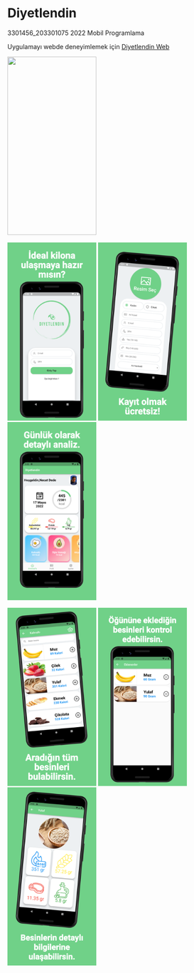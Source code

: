 # Diyetlendin

3301456_203301075 2022 Mobil Programlama

Uygulamayı webde deneyimlemek için [Diyetlendin Web](http://diyetlendin.herokuapp.com/ "Diyetlendin")

<img src="https://github.com/necatdede/3301456_203301075/blob/main/images/diyetlendin.gif" width="200" height="400"/>

<img src="https://github.com/necatdede/3301456_203301075/blob/main/images/screenshot1.png" width="200" height="400"/> <img src="https://github.com/necatdede/3301456_203301075/blob/main/images/screenshot2.png" width="200" height="400"/> <img src="https://github.com/necatdede/3301456_203301075/blob/main/images/screenshot3.png" width="200" height="400"/>

<img src="https://github.com/necatdede/3301456_203301075/blob/main/images/screenshot4.png" width="200" height="400"/> <img src="https://github.com/necatdede/3301456_203301075/blob/main/images/screenshot5.png" width="200" height="400"/> <img src="https://github.com/necatdede/3301456_203301075/blob/main/images/screenshot6.png" width="200" height="400"/>

